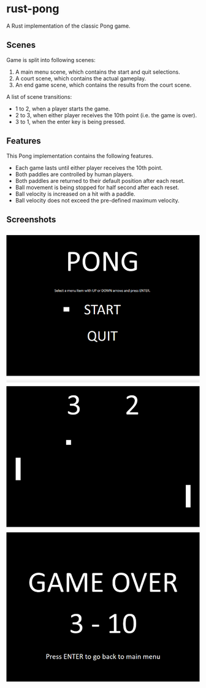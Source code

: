 # rust-pong

A Rust implementation of the classic Pong game.

## Scenes

Game is split into following scenes:

1. A main menu scene, which contains the start and quit selections.
2. A court scene, which contains the actual gameplay.
3. An end game scene, which contains the results from the court scene.

A list of scene transitions:

- 1 to 2, when a player starts the game.
- 2 to 3, when either player receives the 10th point (i.e. the game is over).
- 3 to 1, when the enter key is being pressed.

## Features

This Pong implementation contains the following features.

- Each game lasts until either player receives the 10th point.
- Both paddles are controlled by human players.
- Both paddles are returned to their default position after each reset.
- Ball movement is being stopped for half second after each reset.
- Ball velocity is increased on a hit with a paddle.
- Ball velocity does not exceed the pre-defined maximum velocity.

## Screenshots

![alt text](https://github.com/toivjon/rust-pong/blob/main/screenshots/mainmenu.png "MainManu")
![alt text](https://github.com/toivjon/rust-pong/blob/main/screenshots/court.png "Court")
![alt text](https://github.com/toivjon/rust-pong/blob/main/screenshots/endgame.png "EndGame")
